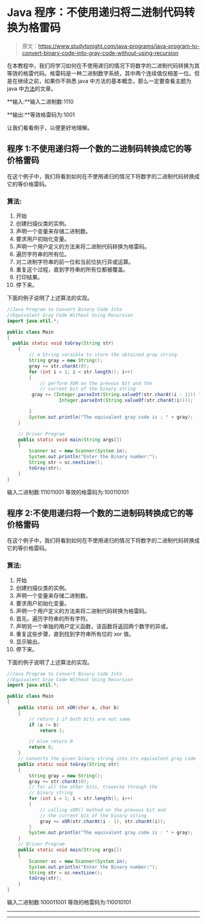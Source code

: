 # Java 程序：不使用递归将二进制代码转换为格雷码

> 原文：<https://www.studytonight.com/java-programs/java-program-to-convert-binary-code-into-gray-code-without-using-recursion>

在本教程中，我们将学习如何在不使用递归的情况下将数字的二进制代码转换为其等效的格雷代码。格雷码是一种二进制数字系统，其中两个连续值仅相差一位。但是在继续之前，如果你不熟悉 java 中方法的基本概念，那么一定要查看主题为 java 中[方法](https://www.studytonight.com/java/methods-in-java.php)的文章。

**输入:**输入二进制数:1110

**输出:**等效格雷码为:1001

让我们看看例子，以便更好地理解。

## 程序 1:不使用递归将一个数的二进制码转换成它的等价格雷码

在这个例子中，我们将看到如何在不使用递归的情况下将数字的二进制代码转换成它的等价格雷码。

### 算法:

1.  开始
2.  创建扫描仪类的实例。
3.  声明一个变量来存储二进制数。
4.  要求用户初始化变量。
5.  声明一个用户定义的方法来将二进制代码转换为格雷码。
6.  遍历字符串的所有位。
7.  对二进制字符串的前一位和当前位执行异或运算。
8.  重复这个过程，直到字符串的所有位都被覆盖。
9.  打印结果。
10.  停下来。

下面的例子说明了上述算法的实现。

```java
//Java Program to Convert Binary Code Into 
//Equivalent Gray Code Without Using Recursion
import java.util.*;

public class Main 
{
  public static void toGray(String str)
    {
        // a String varaible to store the obtained gray string.
        String gray = new String();
        gray += str.charAt(0);
        for (int i = 1; i < str.length(); i++)
        {
            // perform XOR on the prevous bit and the
            // current bit of the binary string
         gray += (Integer.parseInt(String.valueOf(str.charAt(i - 1))) ^ 
                   Integer.parseInt(String.valueOf(str.charAt(i))));

        }
        System.out.println("The equivalent gray code is : " + gray);
    }

    // Driver Program
    public static void main(String args[])
    {
        Scanner sc = new Scanner(System.in);
        System.out.println("Enter the Binary number:");
        String str = sc.nextLine();
        toGray(str);
    }
}
```

输入二进制数:111011001
等效的格雷码为:100110101

## 程序 2:不使用递归将一个数的二进制码转换成它的等价格雷码

在这个例子中，我们将看到如何在不使用递归的情况下将数字的二进制代码转换成它的等价格雷码。

### 算法:

1.  开始
2.  创建扫描仪类的实例。
3.  声明一个变量来存储二进制数。
4.  要求用户初始化变量。
5.  声明一个用户定义的方法来将二进制代码转换为格雷码。
6.  首先，遍历字符串的所有字符。
7.  声明另一个单独的用户定义函数，该函数将返回两个数字的异或。
8.  重复这些步骤，直到找到字符串所有位的 xor 值。
9.  显示输出。
10.  停下来。

下面的例子说明了上述算法的实现。

```java
//Java Program to Convert Binary Code Into 
//Equivalent Gray Code Without Using Recursion
import java.util.*;

public class Main 
{
    public static int xOR(char a, char b)
    {
        // return 1 if both bits are not same
        if (a != b)
            return 1;

        // else return 0
        return 0;
    }
    // converts the given binary string into its equivalent gray code
    public static void toGray(String str)
    {
        String gray = new String();
        gray += str.charAt(0);
        // for all the other bits, traverse through the
        // binary string
        for (int i = 1; i < str.length(); i++)
        {
            // calling xOR() method on the prevous bit and
            // the current bit of the binary string
            gray += xOR(str.charAt(i - 1), str.charAt(i));
        }
        System.out.println("The equivalent gray code is : " + gray);
    }
    // Driver Program
    public static void main(String args[])
    {
        Scanner sc = new Scanner(System.in);
        System.out.println("Enter the Binary number:");
        String str = sc.nextLine();
        toGray(str);
    }
}
```

输入二进制数:100011001
等效的格雷码为:110010101

* * *

* * *